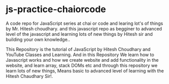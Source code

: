 # js-practice-chaiorcode
A code repo for JavaScript series at chai or code and learing lot's of things by Mr. Hitesh choudhary. and this javascript repo as begginer to advanced level of the javascript and learning lots of new things by Hitesh sir and building your own knowledge..


This Repository is the tutorial of JavaScript by Hitesh Choudhary and YouTube Classes and Learning.
And in this Repository We learn how to Javascript works and how we create website and add functionality in the website,
and learn array, stack DOMs etc and through this repository we learn lots of new things,
Means basic to advanced level of learning with the Hitesh Chaudhary Sir!.